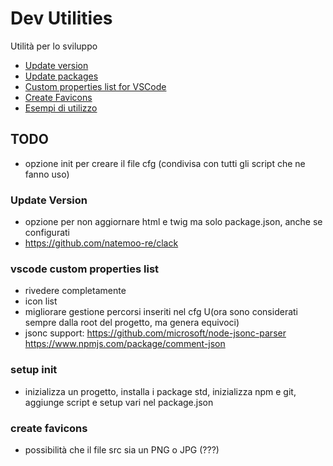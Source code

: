 # Dev Utilities

Utilità per lo sviluppo


* [Update version](docs/update-version.md)
* [Update packages](docs/update-packages.md)
* [Custom properties list for VSCode](docs/custom-properties-list.md)
* [Create Favicons](docs/create-favicons.md)
* [Esempi di utilizzo](docs/esempi-utilizzo.md)


## TODO
* opzione init per creare il file cfg (condivisa con tutti gli script che ne fanno uso)

### Update Version
* opzione per non aggiornare html e twig ma solo package.json, anche se configurati
* https://github.com/natemoo-re/clack

### vscode custom properties list
* rivedere completamente
* icon list
* migliorare gestione percorsi inseriti nel cfg U(ora sono considerati sempre dalla root del progetto, ma genera equivoci)
* jsonc support: https://github.com/microsoft/node-jsonc-parser https://www.npmjs.com/package/comment-json

### setup init
* inizializza un progetto, installa i package std, inizializza npm e git, aggiunge script e setup vari nel package.json

###  create favicons
* possibilità che il file src sia un PNG o JPG (???)

